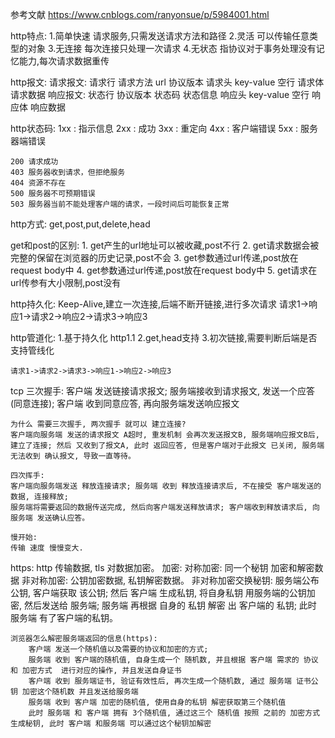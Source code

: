 参考文献
    https://www.cnblogs.com/ranyonsue/p/5984001.html
    
http特点:
    1.简单快速 请求服务,只需发送请求方法和路径
    2.灵活 可以传输任意类型的对象
    3.无连接 每次连接只处理一次请求
    4.无状态 指协议对于事务处理没有记忆能力,每次请求数据重传
    
http报文:
    请求报文:
        请求行 请求方法 url 协议版本
        请求头  key-value
        空行
        请求体 请求数据
    响应报文:
        状态行 协议版本 状态码 状态信息
        响应头 key-value 
        空行
        响应体 响应数据

http状态码:
    1xx : 指示信息
    2xx : 成功
    3xx : 重定向
    4xx : 客户端错误
    5xx : 服务器端错误

    200 请求成功
    403 服务器收到请求，但拒绝服务
    404 资源不存在
    500 服务器不可预期错误
    503 服务器当前不能处理客户端的请求，一段时间后可能恢复正常

http方式:
    get,post,put,delete,head

get和post的区别:
    1. get产生的url地址可以被收藏,post不行
    2. get请求数据会被完整的保留在浏览器的历史记录,post不会
    3. get参数通过url传递,post放在request body中
    4. get参数通过url传递,post放在request body中
    5. get请求在url传参有大小限制,post没有
    

http持久化:
    Keep-Alive,建立一次连接,后端不断开链接,进行多次请求
    请求1->响应1->请求2->响应2->请求3->响应3

http管道化:
    1.基于持久化 http1.1
    2.get,head支持
    3.初次链接,需要判断后端是否支持管线化
    
    请求1->请求2->请求3->响应1->响应2->响应3

tcp
    三次握手:
    客户端 发送链接请求报文; 服务端接收到请求报文, 发送一个应答(同意连接); 客户端 收到同意应答, 再向服务端发送响应报文

    为什么 需要三次握手, 两次握手 就可以 建立连接?
    客户端向服务端 发送的请求报文 A超时, 重发机制 会再次发送报文B, 服务端响应报文B后, 建立了连接; 然后 又收到了报文A, 此时 返回应答, 但是客户端对于此报文 已关闭, 服务端 无法收到 确认报文, 导致一直等待。

    四次挥手:
    客户端向服务端发送 释放连接请求; 服务端 收到 释放连接请求后, 不在接受 客户端发送的数据, 连接释放; 
    服务端将需要返回的数据传送完成, 然后向客户端发送释放请求; 客户端收到释放请求后, 向服务端 发送确认应答。

    慢开始:
    传输 速度 慢慢变大.

https:
    http 传输数据, tls 对数据加密。
    加密: 
        对称加密: 同一个秘钥 加密和解密数据
        非对称加密: 公钥加密数据, 私钥解密数据。
    非对称加密交换秘钥:
        服务端公布公钥, 客户端获取 该公钥; 然后 客户端 生成私钥, 将自身私钥 用服务端的公钥加密, 然后发送给 服务端;
        服务端 再根据 自身的 私钥 解密 出 客户端的 私钥; 此时 服务端 有了客户端的私钥。
    
    浏览器怎么解密服务端返回的信息(https):
        客户端 发送一个随机值以及需要的协议和加密的方式;
        服务端 收到 客户端的随机值, 自身生成一个 随机数, 并且根据 客户端 需求的 协议 和 加密方式  进行对应的操作, 并且发送自身证书
        客户端 收到 服务端证书, 验证有效性后, 再次生成一个随机数, 通过 服务端 证书公钥 加密这个随机数 并且发送给服务端
        服务端 收到 客户端 加密的随机值, 使用自身的私钥 解密获取第三个随机值
        此时 服务端 和 客户端 拥有 3个随机值, 通过这三个 随机值 按照 之前的 加密方式生成秘钥, 此时 客户端 和服务端 可以通过这个秘钥加解密









